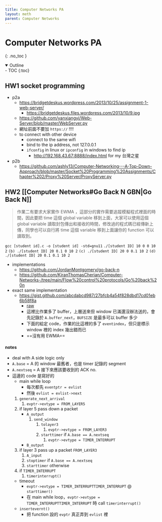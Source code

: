 ```yaml
---
title: Computer Networks PA
layout: meth
parent: Computer Networks
---
```

# Computer Networks PA
{: .no_toc }

<details open markdown="block">
  <summary>
    Outline
  </summary>
- TOC
{:toc}
</details>

## HW1 socket programming
- p2a
	- https://bridgetdeskus.wordpress.com/2013/10/25/assignment-1-web-server/
		- https://bridgetdeskus.files.wordpress.com/2013/10/9.jpg
	- https://github.com/yanxiangyi/Web-Server/blob/master/WebServer.py
	- 網址前面不要加 `https://` !!!!
	- to connect with other device
		- connect to the same wifi
		- bind to the ip address, not 127.0.0.1
		- `ifconfig` in linux or `ipconfig` in windows to find ip
			- http://192.168.43.67:8888/index.html for my 台灣之星
- p2b
	- https://github.com/ashly13/Computer-Networking---A-Top-Down-Approach/blob/master/Socket%20Programming%20Assignments/Chapter%202/Proxy%20Server/ProxyServer.py

## HW2 [[Computer Networks#Go Back N GBN|Go Back N]]

> 作業二有要求大家實作 EWMA ，這部分的實作需要追蹤模擬程式裡面的時間，因此要把 time 這個 global variable 移到上面，大家可以使用這個 global variable 讀取封包傳出和接收的時間，修改過的程式碼已經傳新上傳，同學也可以自行將 time 這個 variable 移到上面讓你的 function 可以讀取到。

`gcc [student id].c -o [student id] -std=gnu11`
`./[student ID] 10 0 0 10 2`
`(b) ./[student ID] 20 0.1 0 10 2`
`(c) ./[student ID] 20 0 0.1 10 2`
`(d) ./[student ID] 20 0.1 0.1 10 2`


- implementations
	- https://github.com/JordanMontgomery/go-back-n
	- https://github.com/KiranThomasCherian/Computer-Networks-/tree/main/Flow%20control%20protocols/Go%20back%20n
- exact same implementation
	- https://gist.github.com/abcdabcd987/27bfcb4a54f828dbd17cd01eb6b58f8a
		- [raw](https://gist.githubusercontent.com/abcdabcd987/27bfcb4a54f828dbd17cd01eb6b58f8a/raw/f7b80c66cce08ed018276d6aee395f861ddc7293/prog2_gbn.c)
		- 這裡比作業多了 buffer，上層送來但 window 已滿還沒辦法送的，會先記錄於 `A.buffer_next`，`BUFSIZE` 是最多可以 buffer 多少
		- 下面的給定 code，作業的比這裡的多了 `eventindex`，但只是標示 window 裡的 index 幾出錯而已
		- ==沒有用 EWMA==

#### notes
- deal with A side logic only
- `A.base` = A 的 window 最舊者，也是 timer 記錄的 segment
- `A.nextseq` = A 接下來應該要收到的 ACK no.
- 這邊的 code 是寫好的
	- main while loop
		- 每次都先 `eventptr = evlist`
		- 然後 `evlist = evlist->next`
	1. `generate_next_arrival`
		1. `evptr->evtype = FROM_LAYER5`
	2. if layer 5 pass down a packet
		- `A_output`
			1. `send_window`
				1. `tolayer3`
					1. `evptr->evtype = FROM_LAYER3`
				2. `starttimer` if `A.base == A.nextseq`
					1. `evptr->evtype = TIMER_INTERRUPT`
		- `B_output`
	3. if layer 3 pass up a packet `FROM_LAYER3`
		1. `A_input`
		2. `stoptimer` if `A.base == A.nextseq`
		3. `starttimer` otherwise
	4. if `TIMER_INTERRUPT`
		1. `timerinterrupt()`
	- timeout
		- `evptr->evtype = TIMER_INTERRUPTTIMER_INTERRUPT` @ `starttimer()`
		- 在 main while loop，`evptr->evtype = TIMER_INTERRUPTTIMER_INTERRUPT` 時 call `timerinterrupt()`
	- `insertevernt()`
		- 把 function 設的 `evptr` 真正弄到 `evlist` 裡
